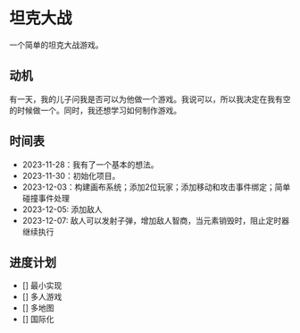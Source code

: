 # 坦克大战

一个简单的坦克大战游戏。

## 动机

有一天，我的儿子问我是否可以为他做一个游戏。我说可以，所以我决定在我有空的时候做一个。同时，我还想学习如何制作游戏。

## 时间表

- 2023-11-28：我有了一个基本的想法。
- 2023-11-30：初始化项目。
- 2023-12-03：构建画布系统；添加2位玩家；添加移动和攻击事件绑定；简单碰撞事件处理
- 2023-12-05: 添加敌人
- 2023-12-07: 敌人可以发射子弹，增加敌人智商，当元素销毁时，阻止定时器继续执行

## 进度计划

- [] 最小实现
- [] 多人游戏
- [] 多地图
- [] 国际化
